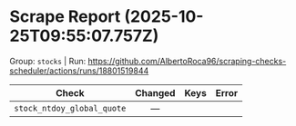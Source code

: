 # Scrape Report (2025-10-25T09:55:07.757Z)

Group: `stocks`  |  Run: https://github.com/AlbertoRoca96/scraping-checks-scheduler/actions/runs/18801519844

| Check | Changed | Keys | Error |
|---|:---:|:--|:--|
| `stock_ntdoy_global_quote` | — |  |  |
